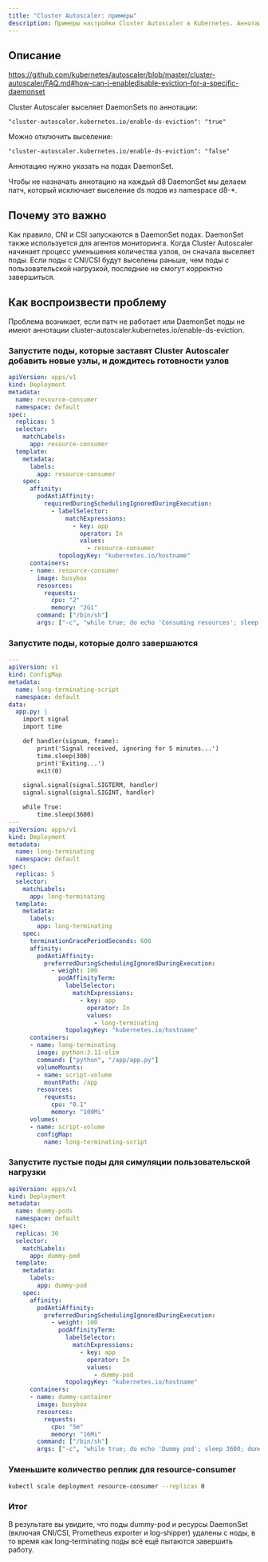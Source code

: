 ```yaml
---
title: "Cluster Autoscaler: примеры"
description: Примеры настройки Cluster Autoscaler в Kubernetes. Аннотации для DaemonSet.
---
```


## Описание

<https://github.com/kubernetes/autoscaler/blob/master/cluster-autoscaler/FAQ.md#how-can-i-enabledisable-eviction-for-a-specific-daemonset>

Cluster Autoscaler выселяет DaemonSets по аннотации:

`"cluster-autoscaler.kubernetes.io/enable-ds-eviction": "true"`

Можно отключить выселение:

`"cluster-autoscaler.kubernetes.io/enable-ds-eviction": "false"`

Аннотацию нужно указать на подах DaemonSet.

Чтобы не назначать аннотацию на каждый d8 DaemonSet мы делаем патч, который исключает выселение ds подов из namespace d8-*.

## Почему это важно

Как правило, CNI и CSI запускаются в DaemonSet подах. DaemonSet также используется для агентов мониторинга. Когда Cluster Autoscaler начинает процесс уменьшения количества узлов, он сначала выселяет поды. Если поды с CNI/CSI будут выселены раньше, чем поды с пользовательской нагрузкой, последние не смогут корректно завершиться.

## Как воспроизвести проблему

Проблема возникает, если патч не работает или DaemonSet поды не имеют аннотации cluster-autoscaler.kubernetes.io/enable-ds-eviction.

### Запустите поды, которые заставят Cluster Autoscaler добавить новые узлы, и дождитесь готовности узлов

```yaml
apiVersion: apps/v1
kind: Deployment
metadata:
  name: resource-consumer
  namespace: default
spec:
  replicas: 5
  selector:
    matchLabels:
      app: resource-consumer
  template:
    metadata:
      labels:
        app: resource-consumer
    spec:
      affinity:
        podAntiAffinity:
          requiredDuringSchedulingIgnoredDuringExecution:
            - labelSelector:
                matchExpressions:
                  - key: app
                    operator: In
                    values:
                      - resource-consumer
              topologyKey: "kubernetes.io/hostname"
      containers:
      - name: resource-consumer
        image: busybox
        resources:
          requests:
            cpu: "2"
            memory: "2Gi"
        command: ["/bin/sh"]
        args: ["-c", "while true; do echo 'Consuming resources'; sleep 3600; done"]
```

### Запустите поды, которые долго завершаются

```yaml
---
apiVersion: v1
kind: ConfigMap
metadata:
  name: long-terminating-script
  namespace: default
data:
  app.py: |
    import signal
    import time

    def handler(signum, frame):
        print('Signal received, ignoring for 5 minutes...')
        time.sleep(300)
        print('Exiting...')
        exit(0)

    signal.signal(signal.SIGTERM, handler)
    signal.signal(signal.SIGINT, handler)

    while True:
        time.sleep(3600)
---
apiVersion: apps/v1
kind: Deployment
metadata:
  name: long-terminating
  namespace: default
spec:
  replicas: 5
  selector:
    matchLabels:
      app: long-terminating
  template:
    metadata:
      labels:
        app: long-terminating
    spec:
      terminationGracePeriodSeconds: 600
      affinity:
        podAntiAffinity:
          preferredDuringSchedulingIgnoredDuringExecution:
            - weight: 100
              podAffinityTerm:
                labelSelector:
                  matchExpressions:
                    - key: app
                      operator: In
                      values:
                        - long-terminating
                topologyKey: "kubernetes.io/hostname"
      containers:
      - name: long-terminating
        image: python:3.11-slim
        command: ["python", "/app/app.py"]
        volumeMounts:
        - name: script-volume
          mountPath: /app
        resources:
          requests:
            cpu: "0.1"
            memory: "100Mi"
      volumes:
      - name: script-volume
        configMap:
          name: long-terminating-script
```

### Запустите пустые поды для симуляции пользовательской нагрузки

```yaml
apiVersion: apps/v1
kind: Deployment
metadata:
  name: dummy-pods
  namespace: default
spec:
  replicas: 30
  selector:
    matchLabels:
      app: dummy-pod
  template:
    metadata:
      labels:
        app: dummy-pod
    spec:
      affinity:
        podAntiAffinity:
          preferredDuringSchedulingIgnoredDuringExecution:
            - weight: 100
              podAffinityTerm:
                labelSelector:
                  matchExpressions:
                    - key: app
                      operator: In
                      values:
                        - dummy-pod
                topologyKey: "kubernetes.io/hostname"
      containers:
      - name: dummy-container
        image: busybox
        resources:
          requests:
            cpu: "5m"
            memory: "16Mi"
        command: ["/bin/sh"]
        args: ["-c", "while true; do echo 'Dummy pod'; sleep 3600; done"]
```

### Уменьшите количество реплик для resource-consumer

```bash
kubectl scale deployment resource-consumer --replicas 0
```

### Итог

В результате вы увидите, что поды dummy-pod и ресурсы DaemonSet (включая CNI/CSI, Prometheus exporter и log-shipper) удалены с ноды, в то время как long-terminating поды всё ещё пытаются завершить работу.
